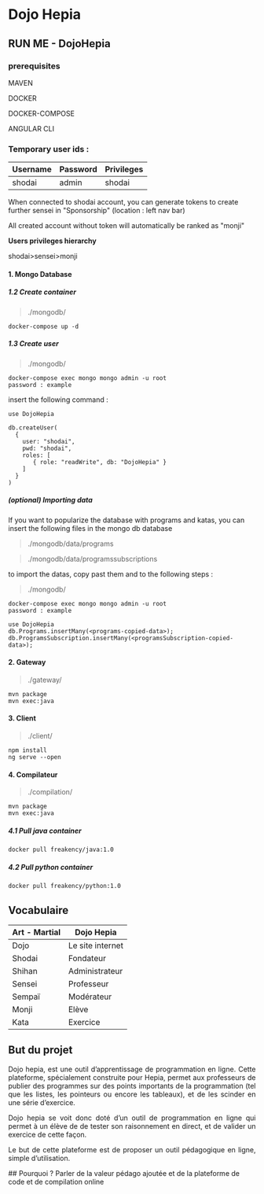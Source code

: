 # Dojo Hepia

## RUN ME - DojoHepia

### prerequisites

<p>MAVEN</p>
<p>DOCKER</p>
<p>DOCKER-COMPOSE</p>
<p>ANGULAR CLI</p>

### Temporary user ids :

| Username | Password | Privileges |
|----------|----------|------------|
| shodai   | admin   | shodai     |

<p>When connected to shodai account, you can generate tokens to create further sensei in "Sponsorship" (location : left nav bar)</p>
<p>All created account without token will automatically be ranked as "monji"</p>
<b>Users privileges hierarchy</b>

<p>shodai>sensei>monji</p>

#### 1. Mongo Database

##### 1.2 Create container

>./mongodb/
```
docker-compose up -d
```

##### 1.3 Create user

>./mongodb/
```
docker-compose exec mongo mongo admin -u root
password : example
```

insert the following command :

```
use DojoHepia

db.createUser(
  {
    user: "shodai",
    pwd: "shodai",
    roles: [
       { role: "readWrite", db: "DojoHepia" }
    ]
  }
)
```

##### (optional) Importing data
<p>If you want to popularize the database with programs and katas, you can insert the following files in the mongo db database</p>

>./mongodb/data/programs

>./mongodb/data/programssubscriptions

<p>to import the datas, copy past them and to the following steps :</p>

>./mongodb/
```
docker-compose exec mongo mongo admin -u root
password : example
```
```
use DojoHepia
db.Programs.insertMany(<programs-copied-data>);
db.ProgramsSubscription.insertMany(<programsSubscription-copied-data>);
```

#### 2. Gateway
>./gateway/
```
mvn package
mvn exec:java
```
#### 3. Client

>./client/
```
npm install
ng serve --open
```

#### 4. Compilateur
>./compilation/
```
mvn package
mvn exec:java
```

##### 4.1 Pull java container

```
docker pull freakency/java:1.0
```

##### 4.2 Pull python container

```
docker pull freakency/python:1.0
```

## Vocabulaire
| Art - Martial | Dojo Hepia       |
|---------------|------------------|
| Dojo          | Le site internet |
| Shodai        | Fondateur        |
| Shihan        | Administrateur   |
| Sensei        | Professeur       |
| Sempaï        | Modérateur       |
| Monji         | Elève            |
| Kata          | Exercice         |

## But du projet
<div style="text-align: justify;">
Dojo hepia, est une outil d’apprentissage de programmation en ligne. Cette plateforme, spécialement construite pour Hepia, permet aux professeurs de publier des programmes sur des points importants de la programmation (tel que les listes, les pointeurs ou encore les tableaux), et de les scinder en une série d’exercice.

Dojo hepia se voit donc doté d’un outil de programmation en ligne qui permet à un  élève de de tester son raisonnement en direct, et de valider un exercice de cette façon.

Le but de cette plateforme est de proposer un outil pédagogique en ligne, simple d’utilisation.
</div>
## Pourquoi ?
Parler de la valeur pédago ajoutée et de la plateforme de code et de compilation online




